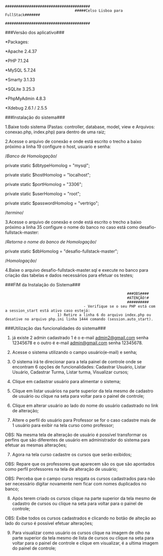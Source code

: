 									#######################################
									#####Celso Lisboa para FullStack#######
									#######################################

###Versão dos aplicativo###

*Packages:

*Apache 2.4.37

*PHP 7.1.24

*MySQL 5.7.24

*Smarty 3.1.33

*SQLite 3.25.3

*PhpMyAdmin 4.8.3

*Xdebug 2.6.1 / 2.5.5


###Instalação do sistema###

1.Baixe todo sistema (Pastas: controller, database, model, view e Arquivos: conexao.php, index.php) para dentro de uma raiz;

2.Acesse o arquivo de conexão e onde está escrito o trecho a baixo próximo a linha 19 configure o host, usuario e senha:

/*Banco de Homologação*/

private static $dbtypeHomolog	= "mysql";

private static $hostHomolog		= "localhost";

private static $portHomolog		= "3306";

private static $userHomolog		= "root";

private static $passwordHomolog	= "vertrigo";

/*termino*/

3.Acesse o arquivo de conexão e onde está escrito o trecho a baixo próximo a linha 35 configure o nome do banco no caso está como desafio-fullstack-master:

/*Retorna o nome do banco de Homologação*/

private static $dbHomolog	= "desafio-fullstack-master";

/*Homologação*/

4.Baixe o arquivo desafio-fullstack-master.sql e execute no banco para criação das tabelas e dados necessários para efetuar os testes;

###FIM da Instalação do Sistema###

															###OBS####
															#ATENÇÃO!#
															##########
										- Verifique se o seu PHP está com a session_start está ativo caso estejá:
							1) Retire a linha 6 do arquivo index.php ou desative no arquivo php.ini linha 1444 comando (session.auto_start).


###Utilização das funcionalidades do sistema###

1) já existe 2 admin cadastrado 1 é o e-mail admin2@gmail.com senha 12345678 e o outro é e-mail admin@gmail.com senha 12345678.

2) Acesse o sistema utilizando o campo usuário(e-mail) e senha;

3) O sistema irá te direcionar para a tela painel de controle onde se encontram 6 opções de funcionalidades: Cadastrar Usuário,
 Listar Usuário, Cadastrar Turma, Listar turma, Visualizar cursos;
 
3) Clique em cadastrar usuário para alimentar o sistema;

4) Clique em listar usuários na parte superior da tela mesmo de cadastro de usuário ou clique na seta para voltar para 
o painel de controle;

5) Clique em alterar usuário ao lado do nome do usuário cadastrado no link de alteração;

6) Altere o perfil do usuário para Professor se for o caso cadastre mais de 1 usuário para exibir na tela curso como professor;

OBS: Na mesma tela de alteração de usuário é possível transformar os perfins que são diferentes de usuário em administrador do sistema para efetuar as mesmas alterações;

7) Agora na tela curso cadastre os cursos que serão exibidos;

OBS: Repare que os professores que aparecem são os que são apontados como perfil professores na tela de alteração de usuário;

OBS: Perceba que o campo curso resgata os cursos cadastrados para não ser necessário digitar novamente nem ficar com nomes duplicados no banco;

8) Após terem criado os cursos clique na parte superior da tela mesmo de cadastro de cursos ou clique na seta para voltar para 
o painel de controle;

OBS: Exibe todos os cursos cadastrados e clicando no botão de alteção ao lado do curso é possível efetuar alterações;

9) Para visualizar como usuário os cursos clique na imagem de olho na parte superior da tela mesmo de lista de cursos ou clique na seta para voltar para 
o painel de controle e clique em visualizar, é a ultima imagem do painel de controle;